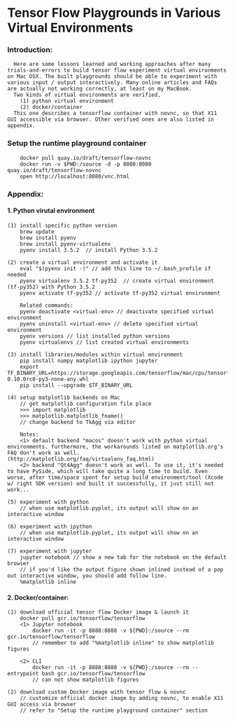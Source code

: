 # Tensor Flow Playgrounds in Various Virtual Environments 

### Introduction: 
      Here are some lessons learned and working approaches after many trials-and-errors to build tensor flow experiment virtual environments on Mac OSX. The built playgrounds should be able to experiment with various input / output interactively. Many online articles and FAQs are actually not working correctly, at least on my MacBook. 
      Two kinds of virtual environments are verified, 
        (1) python virtual environment
        (2) docker/container
      This one describes a tensorflow container with novnc, so that X11 GUI accessible via browser. Other verified ones are also listed in appendix.

### Setup the runtime playground container
        docker pull quay.io/draft/tensorflow-novnc
        docker run -v $PWD:/source -d -p 8080:8080 quay.io/draft/tensorflow-novnc
        open http://localhost:8080/vnc.html

### Appendix:
#### 1. Python virutal environment 
    (1) install specific python version
        brew update
        brew install pyenv 
        brew install pyenv-virtualenv
        pyenv install 3.5.2  // install Python 3.5.2
        
    (2) create a virtual environment and activate it 
        eval "$(pyenv init -)" // add this line to ~/.bash_profile if needed
        pyenv virtualenv 3.5.2 tf-py352  // create virtual environment (tf-py352) with Python 3.5.2
        pyenv activate tf-py352 // activate tf-py352 virtual environment
        
        Related commands:
        pyenv deactivate <virtual-env> // deactivate specified virtual environment
        pyenv uninstall <virtual-env> // delete specified virtual environment
        pyenv versions // list installed python versions
        pyenv virtualenvs // list created virtual environments

    (3) install libraries/modules within virtual environment 
        pip install numpy matplotlib ipython jupyter
        export TF_BINARY_URL=https://storage.googleapis.com/tensorflow/mac/cpu/tensorflow-0.10.0rc0-py3-none-any.whl
	    pip install --upgrade $TF_BINARY_URL
        
    (4) setup matplotlib backends on Mac
        // get matplotlib configuration file place
        >>> import matplotlib
        >>> matplotlib.matplotlib_fname()
        // change backend to TkAgg via editor
        
        Notes:
        <1> default backend "macos" doesn't work with python virtual environments. furthermore, the workarounds listed on matplotlib.org's FAQ don't work as well. (http://matplotlib.org/faq/virtualenv_faq.html)
        <2> backend "Qt4Agg" doesn't work as well. To use it, it's needed to have PySide, which will take quite a long time to build. Even worse, after time/space spent for setup build environment/tool (Xcode w/ right SDK version) and built it successfully, it just still not work...
    
    (5) experiment with python 
        // when use matplotlib.pyplot, its output will show on an interactive window 
        
    (6) experiment with ipython
        // when use matplotlib.pyplot, its output will show on an interactive window
        
    (7) experiment with jupyter
        jupyter notebook // show a new tab for the notebook on the default browser 
        // if you'd like the output figure shown inlined instead of a pop out interactive window, you should add follow line.
        %matplotlib inline
        
#### 2. Docker/container:
    (1) download official tensor flow Docker image & launch it
        docker pull gcr.io/tensorflow/tensorflow
        <1> Jupyter notebook
            docker run -it -p 8888:8888 -v ${PWD}:/source --rm gcr.io/tensorflow/tensorflow
            // remember to add "%matplotlib inline" to show matplotlib figures
            
        <2> CLI
            docker run -it -p 8888:8888 -v ${PWD}:/source --rm --entrypoint bash gcr.io/tensorflow/tensorflow
            // can not show matplotlib figures
            
    (2) download custom Docker image with tensor flow & novnc
        // customize official docker image by adding novnc, to enable X11 GUI access via browser
        // refer to "Setup the runtime playground container" section
